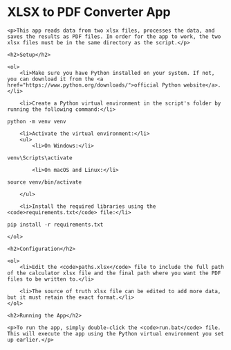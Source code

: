 <!DOCTYPE html>
<html lang="en">
<head>
    <meta charset="UTF-8">
    <meta name="viewport" content="width=device-width, initial-scale=1.0">
    <title>XLSX to PDF Converter App</title>
</head>
<body>
    <h1>XLSX to PDF Converter App</h1>

    <p>This app reads data from two xlsx files, processes the data, and saves the results as PDF files. In order for the app to work, the two xlsx files must be in the same directory as the script.</p>

    <h2>Setup</h2>

    <ol>
        <li>Make sure you have Python installed on your system. If not, you can download it from the <a href="https://www.python.org/downloads/">official Python website</a>.</li>

        <li>Create a Python virtual environment in the script's folder by running the following command:</li>
<pre><code>python -m venv venv</code></pre>

        <li>Activate the virtual environment:</li>
        <ul>
            <li>On Windows:</li>
<pre><code>venv\Scripts\activate</code></pre>

            <li>On macOS and Linux:</li>
<pre><code>source venv/bin/activate</code></pre>
        </ul>

        <li>Install the required libraries using the <code>requirements.txt</code> file:</li>
<pre><code>pip install -r requirements.txt</code></pre>
    </ol>

    <h2>Configuration</h2>

    <ol>
        <li>Edit the <code>paths.xlsx</code> file to include the full path of the calculator xlsx file and the final path where you want the PDF files to be written to.</li>

        <li>The source of truth xlsx file can be edited to add more data, but it must retain the exact format.</li>
    </ol>

    <h2>Running the App</h2>

    <p>To run the app, simply double-click the <code>run.bat</code> file. This will execute the app using the Python virtual environment you set up earlier.</p>
</body>
</html>
